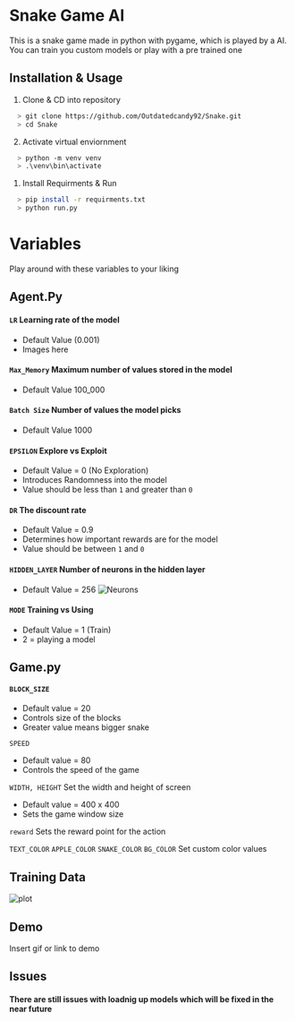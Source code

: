 
# Snake Game AI

This is a snake game made in python with pygame, which is played by a AI.  
You can train you custom models or play with a pre trained one



## Installation & Usage

1) Clone & CD into repository

```bash
  > git clone https://github.com/Outdatedcandy92/Snake.git
  > cd Snake
```
2)  Activate virtual enviornment

```bash
  > python -m venv venv
  > .\venv\bin\activate
```
1) Install Requirments & Run

```bash
  > pip install -r requirments.txt
  > python run.py
```

    
# Variables

Play around with these variables to your liking

## Agent.Py

#### `LR` Learning rate of the model 

- Default Value (0.001) 
- Images here
 


#### `Max_Memory` Maximum number of values stored in the model

- Default Value 100_000

#### `Batch Size` Number of values the model picks

- Default Value 1000

#### `EPSILON` Explore vs Exploit

- Default Value = 0 (No Exploration)
- Introduces Randomness into the model
- Value should be less than `1` and greater than `0`

#### `DR` The discount rate

- Default Value = 0.9
- Determines how important rewards are for the model
- Value should be between `1` and `0`

#### `HIDDEN_LAYER` Number of neurons in the hidden layer

- Default Value = 256
![Neurons](https://github.com/Outdatedcandy92/Snake/assets/138517406/bffe4de6-3c22-4fd5-9168-f809523a577c)

#### `MODE` Training vs Using

- Default Value = 1 (Train)
- 2 = playing a model

## Game.py

#### `BLOCK_SIZE` 
- Default value = 20
- Controls size of the blocks
- Greater value means bigger snake 

`SPEED` 
- Default value = 80
- Controls the speed of the game

`WIDTH, HEIGHT` Set the width and height of screen
- Default value = 400 x 400
- Sets the game window size

`reward` Sets the reward point for the action 

`TEXT_COLOR`
`APPLE_COLOR`
`SNAKE_COLOR`
`BG_COLOR` Set custom color values


## Training Data

![plot](https://github.com/Outdatedcandy92/Snake/assets/138517406/537ac5c6-d89b-4ad1-a464-79920ac44fef)




## Demo

Insert gif or link to demo


## Issues

#### There are still issues with loadnig up models which will be fixed in the near future

